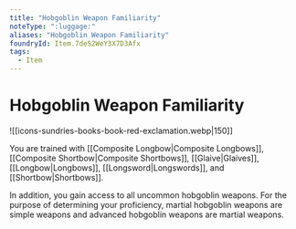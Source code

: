 ```yaml
---
title: "Hobgoblin Weapon Familiarity"
noteType: ":luggage:"
aliases: "Hobgoblin Weapon Familiarity"
foundryId: Item.7deS2WeY3X7D3Afx
tags:
  - Item
---
```


# Hobgoblin Weapon Familiarity
![[icons-sundries-books-book-red-exclamation.webp|150]]

You are trained with [[Composite Longbow|Composite Longbows]], [[Composite Shortbow|Composite Shortbows]], [[Glaive|Glaives]], [[Longbow|Longbows]], [[Longsword|Longswords]], and [[Shortbow|Shortbows]].

In addition, you gain access to all uncommon hobgoblin weapons. For the purpose of determining your proficiency, martial hobgoblin weapons are simple weapons and advanced hobgoblin weapons are martial weapons.
